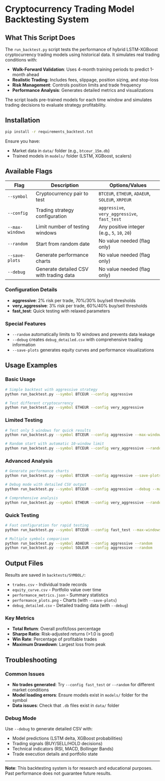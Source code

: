 # Cryptocurrency Trading Model Backtesting System

## What This Script Does

The `run_backtest.py` script tests the performance of hybrid LSTM-XGBoost cryptocurrency trading models using historical data. It simulates real trading conditions with:

- **Walk-Forward Validation**: Uses 4-month training periods to predict 1-month ahead
- **Realistic Trading**: Includes fees, slippage, position sizing, and stop-loss
- **Risk Management**: Controls position limits and trade frequency
- **Performance Analysis**: Generates detailed metrics and visualizations

The script loads pre-trained models for each time window and simulates trading decisions to evaluate strategy profitability.

## Installation

```bash
pip install -r requirements_backtest.txt
```

Ensure you have:
- Market data in `data/` folder (e.g., `btceur_15m.db`)
- Trained models in `models/` folder (LSTM, XGBoost, scalers)

## Available Flags

| Flag | Description | Options/Values |
|------|-------------|----------------|
| `--symbol` | Cryptocurrency pair to test | `BTCEUR`, `ETHEUR`, `ADAEUR`, `SOLEUR`, `XRPEUR` |
| `--config` | Trading strategy configuration | `aggressive`, `very_aggressive`, `fast_test` |
| `--max-windows` | Limit number of testing windows | Any positive integer (e.g., `5`, `10`, `20`) |
| `--random` | Start from random date | No value needed (flag only) |
| `--save-plots` | Generate performance charts | No value needed (flag only) |
| `--debug` | Generate detailed CSV with trading data | No value needed (flag only) |

### Configuration Details
- **aggressive**: 2% risk per trade, 70%/30% buy/sell thresholds
- **very_aggressive**: 3% risk per trade, 60%/40% buy/sell thresholds  
- **fast_test**: Quick testing with relaxed parameters

### Special Features
- `--random` automatically limits to 10 windows and prevents data leakage
- `--debug` creates `debug_detailed.csv` with comprehensive trading information
- `--save-plots` generates equity curves and performance visualizations

## Usage Examples

### Basic Usage
```bash
# Simple backtest with aggressive strategy
python run_backtest.py --symbol BTCEUR --config aggressive

# Test different cryptocurrency
python run_backtest.py --symbol ETHEUR --config very_aggressive
```

### Limited Testing
```bash
# Test only 5 windows for quick results
python run_backtest.py --symbol BTCEUR --config aggressive --max-windows 5

# Random start with automatic 10-window limit
python run_backtest.py --symbol BTCEUR --config very_aggressive --random
```

### Advanced Analysis
```bash
# Generate performance charts
python run_backtest.py --symbol BTCEUR --config aggressive --save-plots

# Debug mode with detailed CSV output
python run_backtest.py --symbol BTCEUR --config aggressive --debug --max-windows 3

# Comprehensive analysis
python run_backtest.py --symbol ETHEUR --config very_aggressive --random --save-plots --debug
```

### Quick Testing
```bash
# Fast configuration for rapid testing
python run_backtest.py --symbol BTCEUR --config fast_test --max-windows 5

# Multiple symbols comparison
python run_backtest.py --symbol ADAEUR --config aggressive --random
python run_backtest.py --symbol SOLEUR --config aggressive --random
```

## Output Files

Results are saved in `backtests/SYMBOL/`:
- `trades.csv` - Individual trade records
- `equity_curve.csv` - Portfolio value over time  
- `performance_metrics.json` - Summary statistics
- `performance_plots.png` - Charts (with `--save-plots`)
- `debug_detailed.csv` - Detailed trading data (with `--debug`)

### Key Metrics
- **Total Return**: Overall profit/loss percentage
- **Sharpe Ratio**: Risk-adjusted returns (>1.0 is good)
- **Win Rate**: Percentage of profitable trades
- **Maximum Drawdown**: Largest loss from peak

## Troubleshooting

### Common Issues
- **No trades generated**: Try `--config fast_test` or `--random` for different market conditions
- **Model loading errors**: Ensure models exist in `models/` folder for the symbol
- **Data issues**: Check that `.db` files exist in `data/` folder

### Debug Mode
Use `--debug` to generate detailed CSV with:
- Model predictions (LSTM delta, XGBoost probabilities)
- Trading signals (BUY/SELL/HOLD decisions)
- Technical indicators (RSI, MACD, Bollinger Bands)
- Trade execution details and portfolio state

---

**Note**: This backtesting system is for research and educational purposes. Past performance does not guarantee future results.